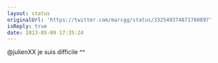 ```yaml
---
layout: status
originalUrl: 'https://twitter.com/marcgg/status/332549374871760897'
isReply: true
date: 2013-05-09 17:35:24
---
```


@julienXX je suis difficile ^^
